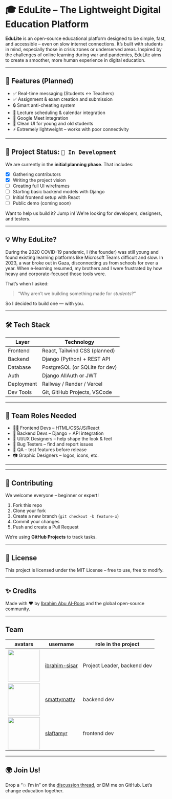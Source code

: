 # 🎓 EduLite – The Lightweight Digital Education Platform

**EduLite** is an open-source educational platform designed to be simple, fast, and accessible – even on slow internet connections. It’s built with students in mind, especially those in crisis zones or underserved areas. Inspired by the challenges of online learning during war and pandemics, EduLite aims to create a smoother, more human experience in digital education.

---

## 🚀 Features (Planned)
- ✅ Real-time messaging (Students ↔ Teachers)
- ✅ Assignment & exam creation and submission
- 🔒 Smart anti-cheating system
- 📅 Lecture scheduling & calendar integration
- 🎥 Google Meet integration
- 🧠 Clean UI for young and old students
- ⚡ Extremely lightweight – works with poor connectivity

---

## 📌 Project Status: `🚧 In Development`
We are currently in the **initial planning phase**. That includes:
- [x] Gathering contributors  
- [x] Writing the project vision  
- [ ] Creating full UI wireframes  
- [ ] Starting basic backend models with Django  
- [ ] Initial frontend setup with React  
- [ ] Public demo (coming soon)  

Want to help us build it? Jump in! We're looking for developers, designers, and testers.

---

## 💡 Why EduLite?

During the 2020 COVID-19 pandemic, I (the founder) was still young and found existing learning platforms like Microsoft Teams difficult and slow. In 2023, a war broke out in Gaza, disconnecting us from schools for over a year. When e-learning resumed, my brothers and I were frustrated by how heavy and corporate-focused those tools were.

That’s when I asked:
> “Why aren’t we building something made for *students*?”

So I decided to build one — with you.

---

## 🛠️ Tech Stack

| Layer       | Technology        |
|-------------|-------------------|
| Frontend    | React, Tailwind CSS (planned) |
| Backend     | Django (Python) + REST API |
| Database    | PostgreSQL (or SQLite for dev) |
| Auth        | Django AllAuth or JWT |
| Deployment  | Railway / Render / Vercel |
| Dev Tools   | Git, GitHub Projects, VSCode |

---

## 👥 Team Roles Needed

- 👨‍💻 Frontend Devs – HTML/CSS/JS/React
- 🧠 Backend Devs – Django + API integration
- 🎨 UI/UX Designers – help shape the look & feel
- 🐞 Bug Testers – find and report issues
- 🧪 QA – test features before release
- 📷 Graphic Designers – logos, icons, etc.

---

---

## 🤝 Contributing

We welcome everyone – beginner or expert!

1. Fork this repo
2. Clone your fork
3. Create a new branch (`git checkout -b feature-x`)
4. Commit your changes
5. Push and create a Pull Request

We’re using **GitHub Projects** to track tasks.

---

## 📜 License

This project is licensed under the MIT License – free to use, free to modify.

---

## ✨ Credits

Made with ❤️ by [Ibrahim Abu Al-Roos](https://github.com/ibrahim-sisar) and the global open-source community.

---

## Team

|     avatars     |     username     |     role in the project     |
|-----------------|------------------|-----------------------------|
| <img src="https://avatars.githubusercontent.com/u/180776661?v=4" width="100"/> | [ibrahim-sisar](https://github.com/ibrahim-sisar) | Project Leader, backend dev |
| <img src="https://avatars.githubusercontent.com/u/109621208?v=4" width="100"/> | [smattymatty](https://github.com/smattymatty) | backend dev |
| <img src="https://avatars.githubusercontent.com/u/156261611?v=4" width="100"/> | [slaftamyr](https://github.com/slaftamyr) | frontend dev |

---
## 🌍 Join Us!

Drop a “💥 I’m in” on the [discussion thread](https://github.com/ibrahim-sisar/edulite/discussions), or DM me on GitHub. Let’s change education together.
